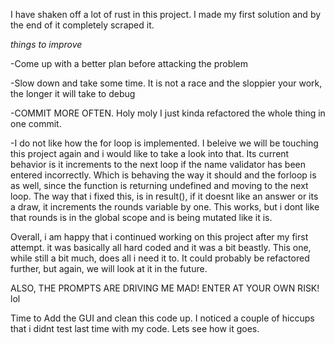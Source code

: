 I have shaken off a lot of rust in this project. I made my first solution and by the end of it completely scraped it.

*things to improve*

-Come up with a better plan before attacking the problem

-Slow down and take some time. It is not a race and the sloppier your work, the longer it will take to debug

-COMMIT MORE OFTEN. Holy moly I just kinda refactored the whole thing in one commit. 

-I do not like how the for loop is implemented. I beleive we will be touching this project again and i would like to take a look into that. Its current behavior is it increments to the next loop if the name validator has been entered incorrectly. Which is behaving the way it should and the forloop is as well, since the function is returning undefined and moving to the next loop. The way that i fixed this, is in result(), if it doesnt like an answer or its a draw, it increments the rounds variable by one. This works, but i dont like that rounds is in the global scope and is being mutated like it is. 

Overall, i am happy that i continued working on this project after my first attempt. it was basically all hard coded and it was a bit beastly. This one, while still a bit much, does all i need it to. It could probably be refactored further, but again, we will look at it in the future.

ALSO, THE PROMPTS ARE DRIVING ME MAD! ENTER AT YOUR OWN RISK! lol


Time to Add the GUI and clean this code up. I noticed a couple of hiccups that i didnt test last time with my code. Lets see how it goes.
